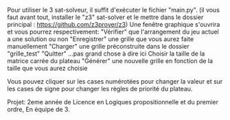 Pour utiliser le 3 sat-solveur,
il suffit d'exécuter le fichier "main.py".
(il vous faut avant tout, installer le "z3" sat-solver et le mettre dans le dossier principal : https://github.com/z3prover/z3)
Une fenêtre graphique s'ouvrira et vous pourrez respectivement:
    "Vérifier" que l'arrangement du jeu actuel a une solution ou non
    "Enregistrer" une grille que vous aurez faite manuellement
    "Charger" une grille préconstruite dans le dossier "grille_test"
    "Quitter" ...pas grand chose à dire ici
    Choisir la taille de la matrice carrée du plateau
    "Générer" une nouvelle grille en fonction de la taille que vous aurez choisie

Vous pouvez cliquer sur les cases numérotées pour changer la valeur et sur les cases
de signe pour changer les règles de priorité du plateau.

Projet: 2eme année de Licence en Logiques propositionnelle et du premier ordre,
En équipe de 3.
